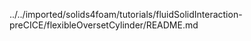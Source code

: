 ../../imported/solids4foam/tutorials/fluidSolidInteraction-preCICE/flexibleOversetCylinder/README.md
